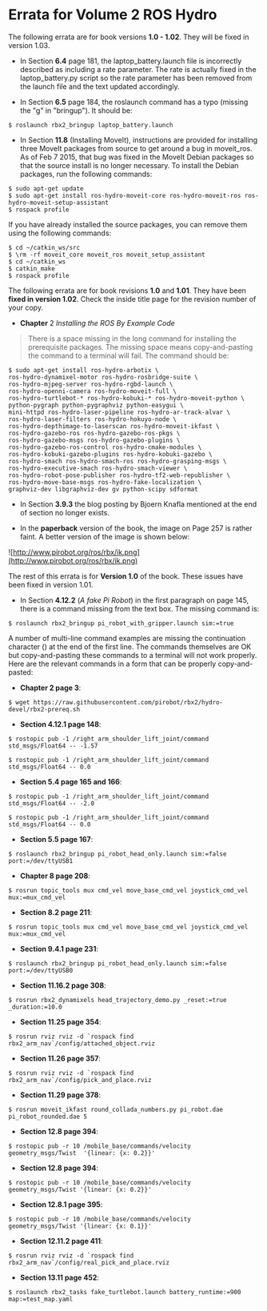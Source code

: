 # Errata for Volume 2 ROS Hydro #

The following errata are for book versions **1.0 - 1.02**.  They will be fixed in version 1.03.

  * In Section **6.4** page 181, the laptop\_battery.launch file is incorrectly described as including a rate parameter.  The rate is actually fixed in the laptop\_battery.py script so the rate parameter has been removed from the launch file and the text updated accordingly.

  * In Section **6.5** page 184, the roslaunch command has a typo (missing the "g" in "bringup").  It should be:

```
$ roslaunch rbx2_bringup laptop_battery.launch
```

  * In Section **11.8** (Installing MoveIt), instructions are provided for installing three MoveIt packages from source to get around a bug in moveit\_ros.  As of Feb 7 2015, that bug was fixed in the MoveIt Debian packages so that the source install is no longer necessary.  To install the Debian packages, run the following commands:

```
$ sudo apt-get update
$ sudo apt-get install ros-hydro-moveit-core ros-hydro-moveit-ros ros-hydro-moveit-setup-assistant
$ rospack profile
```

If you have already installed the source packages, you can remove them using the following commands:

```
$ cd ~/catkin_ws/src
$ \rm -rf moveit_core moveit_ros moveit_setup_assistant
$ cd ~/catkin_ws
$ catkin_make
$ rospack profile
```


The following errata are for book revisions **1.0** and **1.01**.  They have been **fixed in version 1.02**.  Check the inside title page for the revision number of your copy.

  * **Chapter** 2 _Installing the ROS By Example Code_

> There is a space missing in the long command for installing the prerequisite packages.  The missing space means copy-and-pasting the command to a terminal will fail.  The command should be:

```
$ sudo apt-get install ros-hydro-arbotix \
ros-hydro-dynamixel-motor ros-hydro-rosbridge-suite \
ros-hydro-mjpeg-server ros-hydro-rgbd-launch \
ros-hydro-openni-camera ros-hydro-moveit-full \
ros-hydro-turtlebot-* ros-hydro-kobuki-* ros-hydro-moveit-python \
python-pygraph python-pygraphviz python-easygui \
mini-httpd ros-hydro-laser-pipeline ros-hydro-ar-track-alvar \
ros-hydro-laser-filters ros-hydro-hokuyo-node \
ros-hydro-depthimage-to-laserscan ros-hydro-moveit-ikfast \
ros-hydro-gazebo-ros ros-hydro-gazebo-ros-pkgs \
ros-hydro-gazebo-msgs ros-hydro-gazebo-plugins \
ros-hydro-gazebo-ros-control ros-hydro-cmake-modules \
ros-hydro-kobuki-gazebo-plugins ros-hydro-kobuki-gazebo \
ros-hydro-smach ros-hydro-smach-ros ros-hydro-grasping-msgs \
ros-hydro-executive-smach ros-hydro-smach-viewer \
ros-hydro-robot-pose-publisher ros-hydro-tf2-web-republisher \
ros-hydro-move-base-msgs ros-hydro-fake-localization \
graphviz-dev libgraphviz-dev gv python-scipy sdformat
```

  * In Section **3.9.3** the blog posting by Bjoern Knafla mentioned at the end of section no longer exists.

  * In the **paperback** version of the book, the image on Page 257 is rather faint.  A better version of the image is shown below:

![http://www.pirobot.org/ros/rbx/ik.png](http://www.pirobot.org/ros/rbx/ik.png)

The rest of this errata is for **Version 1.0** of the book.  These issues have been fixed in version 1.01.

  * In Section **4.12.2** (_A fake Pi Robot_) in the first paragraph on page 145, there is a command missing from the text box. The missing command  is:

```
$ roslaunch rbx2_bringup pi_robot_with_gripper.launch sim:=true
```

A number of multi-line command examples are missing the continuation character (\) at the end of the first line.  The commands themselves are OK but copy-and-pasting these commands to a terminal will not work properly. Here are the relevant commands in a form that can be properly copy-and-pasted:

  * **Chapter 2 page 3**:

```
$ wget https://raw.githubusercontent.com/pirobot/rbx2/hydro-devel/rbx2-prereq.sh
```

  * **Section 4.12.1 page 148**:

```
$ rostopic pub -1 /right_arm_shoulder_lift_joint/command std_msgs/Float64 -- -1.57
```

```
$ rostopic pub -1 /right_arm_shoulder_lift_joint/command std_msgs/Float64 -- 0.0
```


  * **Section 5.4 page 165 and 166**:

```
$ rostopic pub -1 /right_arm_shoulder_lift_joint/command std_msgs/Float64 -- -2.0
```

```
$ rostopic pub -1 /right_arm_shoulder_lift_joint/command std_msgs/Float64 -- 0.0
```

  * **Section 5.5 page 167**:

```
$ roslaunch rbx2_bringup pi_robot_head_only.launch sim:=false port:=/dev/ttyUSB1
```

  * **Chapter 8 page 208**:

```
$ rosrun topic_tools mux cmd_vel move_base_cmd_vel joystick_cmd_vel mux:=mux_cmd_vel
```

  * **Section 8.2 page 211**:

```
$ rosrun topic_tools mux cmd_vel move_base_cmd_vel joystick_cmd_vel mux:=mux_cmd_vel
```

  * **Section 9.4.1 page 231**:

```
$ roslaunch rbx2_bringup pi_robot_head_only.launch sim:=false port:=/dev/ttyUSB0
```


  * **Section 11.16.2 page 308**:

```
$ rosrun rbx2_dynamixels head_trajectory_demo.py _reset:=true _duration:=10.0
```

  * **Section 11.25 page 354**:

```
$ rosrun rviz rviz -d `rospack find rbx2_arm_nav`/config/attached_object.rviz
```

  * **Section 11.26 page 357**:

```
$ rosrun rviz rviz -d `rospack find rbx2_arm_nav`/config/pick_and_place.rviz
```

  * **Section 11.29 page 378**:

```
$ rosrun moveit_ikfast round_collada_numbers.py pi_robot.dae pi_robot_rounded.dae 5
```

  * **Section 12.8 page 394**:

```
$ rostopic pub -r 10 /mobile_base/commands/velocity geometry_msgs/Twist  '{linear: {x: 0.2}}'
```

  * **Section 12.8 page 394**:

```
$ rostopic pub -r 10 /mobile_base/commands/velocity geometry_msgs/Twist '{linear: {x: 0.2}}'
```

  * **Section 12.8.1 page 395**:

```
$ rostopic pub -r 10 /mobile_base/commands/velocity geometry_msgs/Twist '{linear: {x: 0.1}}'
```

  * **Section 12.11.2 page 411**:

```
$ rosrun rviz rviz -d `rospack find rbx2_arm_nav`/config/real_pick_and_place.rviz
```


  * **Section 13.11 page 452**:

```
$ roslaunch rbx2_tasks fake_turtlebot.launch battery_runtime:=900 map:=test_map.yaml
```
